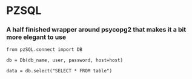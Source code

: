 # PZSQL

### A half finished wrapper around psycopg2 that makes it a bit more elegant to use

```from pzSQL.connect import DB```


```db = Db(db_name, user, password, host=host)```

```data = db.select("SELECT * FROM table")```
